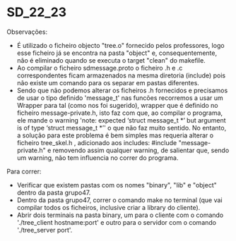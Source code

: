 # SD_22_23

Observações:
- É utilizado o ficheiro objecto "tree.o" fornecido pelos professores, logo esse ficheiro já se encontra na pasta "object" e, consequentemente, não é eliminado quando se executa o target "clean" do makefile.
- Ao compilar o ficheiro sdmessage.proto o ficheiro .h e .c correspondentes ficam armazenados na mesma diretoria (include) pois não existe um comando para os separar em pastas diferentes.
- Sendo que não podemos alterar os ficheiros .h fornecidos e precisamos de usar o tipo definido 'message_t' nas funcões recorremos a usar um Wrapper para tal (como nos foi sugerido), wrapper que é definido no ficheiro message-private.h, isto faz com que, ao compilar o programa, ele mande o warning 'note: expected ‘struct message_t *’ but argument is of type ‘struct message_t *’' o que não faz muito sentido. No entanto, a solução para este problema é bem simples mas requeria
alterar o ficheiro tree_skel.h , adicionado aos includes: #include "message-private.h" e removendo assim qualquer warning, de salientar que, sendo um warning, não tem influencia no correr do programa.

Para correr:
- Verificar que existem pastas com os nomes "binary", "lib" e "object" dentro da pasta grupo47.
- Dentro da pasta grupo47, correr o comando make no terminal (que vai compilar todos os ficheiros, inclusive criar a library do cliente).
- Abrir dois terminais na pasta binary, um para o cliente com o comando './tree_client hostname:port' e outro para o servidor com o comando './tree_server port'.



